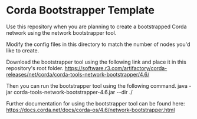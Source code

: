# Corda Bootstrapper Template
Use this repository when you are planning to create a bootstrapped Corda network using the network bootstrapper tool.

Modify the config files in this directory to match the number of nodes you'd like to create.

Download the bootstrapper tool using the following link and place it in this repository's root folder. https://software.r3.com/artifactory/corda-releases/net/corda/corda-tools-network-bootstrapper/4.6/

Then you can run the bootstrapper tool using the following command.
java -jar corda-tools-network-bootstrapper-4.6.jar --dir ./

Further documentation for using the bootstrapper tool can be found here: https://docs.corda.net/docs/corda-os/4.6/network-bootstrapper.html
